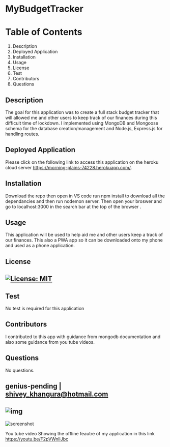 
# MyBudgetTracker



# Table of Contents
1. Description
2. Deployed Application
3. Installation
4. Usage
5. License
6. Test
7. Contributors
8. Questions
## Description
The goal for this application was to create a full stack budget tracker that will allowed me and other users to keep track of our finances during this difficult time of lockdown. I implemented using MongoDB and Mongoose schema for the database creation/management and Node.js, Express.js for handling routes. 
## Deployed Application
Please click on the following link to access this application on the heroku cloud server https://morning-plains-74228.herokuapp.com/.
## Installation
Download the repo then open in VS code run npm install to download all the dependancies and then run nodemon server. Then open your broswer and go to localhost:3000 in the search bar at the top of the browser . 
## Usage
This application will be used to help aid me and other users keep a track of our finances.  This also a  PWA app so it can be downloaded onto my phone and used as a phone application.
## License
## [![License: MIT](https://img.shields.io/badge/License-MIT-yellow.svg)](https://opensource.org/licenses/MIT)
## Test
No test is required for this application
## Contributors
I contributed to this app with guidance from mongodb documentation and also some guidance from you tube videos.
## Questions
No questions.
## genius-pending | shivey_khangura@hotmail.com
## ![img](https://avatars2.githubusercontent.com/u/67982777?v=4)

![screenshot](https://user-images.githubusercontent.com/67982777/107819580-4e75b100-6d71-11eb-8ee8-7d2d55b05bec.png)

You tube video Showing the offline feautre of my application in this link https://youtu.be/F2pVWnllJbc


